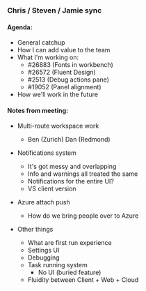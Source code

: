 ### Chris / Steven / Jamie sync

#### Agenda: 
- General catchup
- How I can add value to the team
- What I'm working on:
    - #26883 (Fonts in workbench)
    - #26572 (Fluent Design)
    - #2513 (Debug actions pane)
    - #19052 (Panel alignment)
- How we'll work in the future

#### Notes from meeting: 
- Multi-route workspace work
    - Ben (Zurich) Dan (Redmond)

- Notifications system
    - It's got messy and overlapping
    - Info and warnings all treated the same
    - Notifications for the entire UI?
    - VS client version

- Azure attach push
    - How do we bring people over to Azure

- Other things
    - What are first run experience
    - Settings UI
    - Debugging
    - Task running system
        - No UI (buried feature)
    - Fluidity between Client + Web + Cloud